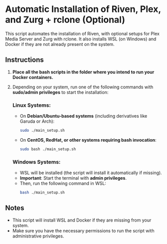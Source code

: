 # Automatic Installation of Riven, Plex, and Zurg + rclone (Optional)

This script automates the installation of Riven, with optional setups for Plex Media Server and Zurg with rclone. It also installs WSL (on Windows) and Docker if they are not already present on the system.

## Instructions

1. **Place all the bash scripts in the folder where you intend to run your Docker containers.**
2. Depending on your system, run one of the following commands with **sudo/admin privileges** to start the installation:

   ### Linux Systems:
   - On **Debian/Ubuntu-based systems** (including derivatives like Garuda or Arch):
     ```bash
     sudo ./main_setup.sh
     ```

   - On **CentOS, RedHat, or other systems requiring bash invocation**:
     ```bash
     sudo bash ./main_setup.sh
     ```

   ### Windows Systems:
   - WSL will be installed (the script will install it automatically if missing).
   - **Important**: Start the terminal with **admin privileges**.
   - Then, run the following command in WSL:
     ```bash
     bash ./main_setup.sh
     ```

## Notes
- This script will install WSL and Docker if they are missing from your system.
- Make sure you have the necessary permissions to run the script with administrative privileges.
